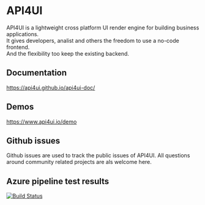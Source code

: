 # API4UI
API4UI is a lightweight cross platform UI render engine for building business applications.<br/>
It gives developers, analist and others the freedom to use a no-code frontend.<br/>
And the flexibility too keep the existing backend.
## Documentation
https://api4ui.github.io/api4ui-doc/
## Demos
https://www.api4ui.io/demo
## Github issues
Github issues are used to track the public issues of API4UI.
All questions around community related projects are als welcome here.
## Azure pipeline test results
[![Build Status](https://dev.azure.com/kh-it/api4ui_designer/_apis/build/status/api4ui_designer?branchName=master)][def]

[def]: https://dev.azure.com/kh-it/api4ui_designer/_build/latest?definitionId=4&branchName=master
